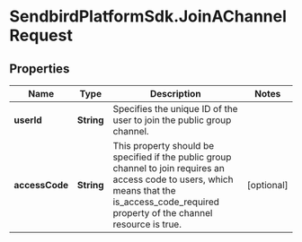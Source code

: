 # SendbirdPlatformSdk.JoinAChannelRequest

## Properties

Name | Type | Description | Notes
------------ | ------------- | ------------- | -------------
**userId** | **String** | Specifies the unique ID of the user to join the public group channel. | 
**accessCode** | **String** | This property should be specified if the public group channel to join requires an access code to users, which means that the is_access_code_required property of the channel resource is true. | [optional] 



